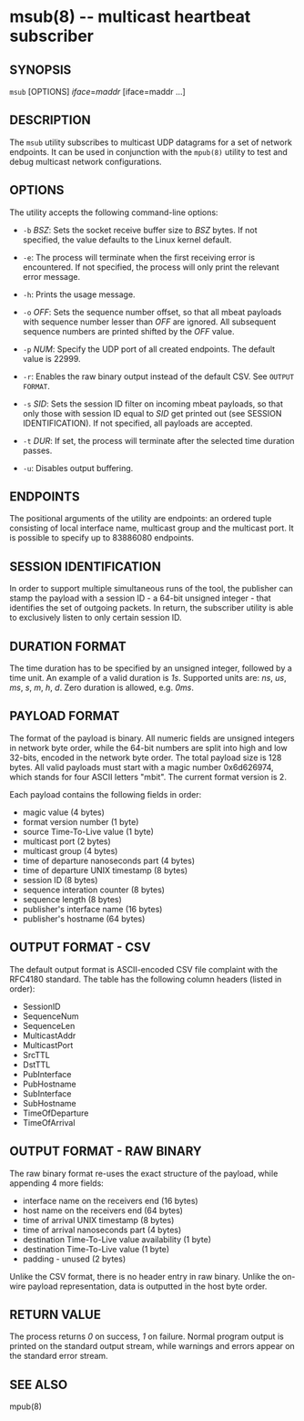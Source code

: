 msub(8) -- multicast heartbeat subscriber 
=========================================

## SYNOPSIS
`msub` [OPTIONS] _iface_=_maddr_ [iface=maddr ...]

## DESCRIPTION
The `msub` utility subscribes to multicast UDP datagrams for a set of
network endpoints.  It can be used in conjunction with the `mpub(8)`
utility to test and debug multicast network configurations.

## OPTIONS
The utility accepts the following command-line options:

  * `-b` _BSZ_:
    Sets the socket receive buffer size to _BSZ_ bytes. If not specified,
    the value defaults to the Linux kernel default.

  * `-e`:
    The process will terminate when the first receiving error is encountered.
    If not specified, the process will only print the relevant error message.

  * `-h`:
    Prints the usage message.

  * `-o` _OFF_:
    Sets the sequence number offset, so that all mbeat payloads with sequence
    number lesser than _OFF_ are ignored. All subsequent sequence numbers are
    printed shifted by the _OFF_ value.

  * `-p` _NUM_:
    Specify the UDP port of all created endpoints. The default value is 22999.

  * `-r`:
    Enables the raw binary output instead of the default CSV.
    See `OUTPUT FORMAT`.

  * `-s` _SID_:
    Sets the session ID filter on incoming mbeat payloads, so that only those
    with session ID equal to _SID_ get printed out
    (see SESSION IDENTIFICATION). If not specified, all payloads are accepted.

  * `-t` _DUR_:
    If set, the process will terminate after the selected time duration passes.

  * `-u`:
    Disables output buffering.

## ENDPOINTS
The positional arguments of the utility are endpoints: an ordered tuple
consisting of local interface name, multicast group and the multicast port. It
is possible to specify up to 83886080 endpoints.

## SESSION IDENTIFICATION
In order to support multiple simultaneous runs of the tool, the publisher can
stamp the payload with a session ID - a 64-bit unsigned integer - that
identifies the set of outgoing packets. In return, the subscriber utility is
able to exclusively listen to only certain session ID.

## DURATION FORMAT
The time duration has to be specified by an unsigned integer, followed by a
time unit. An example of a valid duration is _1s_. Supported units are: _ns_,
_us_, _ms_, _s_, _m_, _h_, _d_. Zero duration is allowed, e.g. _0ms_.

## PAYLOAD FORMAT
The format of the payload is binary. All numeric fields are unsigned
integers in network byte order, while the 64-bit numbers are split into high
and low 32-bits, encoded in the network byte order. The total payload size is
128 bytes. All valid payloads must start with a magic number 0x6d626974, which
stands for four ASCII letters "mbit". The current format version is 2.

Each payload contains the following fields in order:

 * magic value (4 bytes)
 * format version number (1 byte)
 * source Time-To-Live value (1 byte)
 * multicast port (2 bytes)
 * multicast group (4 bytes)
 * time of departure nanoseconds part (4 bytes)
 * time of departure UNIX timestamp (8 bytes)
 * session ID (8 bytes)
 * sequence interation counter (8 bytes)
 * sequence length (8 bytes)
 * publisher's interface name (16 bytes)
 * publisher's hostname (64 bytes)

## OUTPUT FORMAT - CSV
The default output format is ASCII-encoded CSV file complaint with the RFC4180
standard. The table has the following column headers (listed in order):

 * SessionID
 * SequenceNum
 * SequenceLen
 * MulticastAddr
 * MulticastPort
 * SrcTTL
 * DstTTL
 * PubInterface
 * PubHostname
 * SubInterface
 * SubHostname
 * TimeOfDeparture
 * TimeOfArrival

## OUTPUT FORMAT - RAW BINARY
The raw binary format re-uses the exact structure of the payload, while
appending 4 more fields:

 * interface name on the receivers end (16 bytes)
 * host name on the receivers end (64 bytes)
 * time of arrival UNIX timestamp (8 bytes)
 * time of arrival nanoseconds part (4 bytes)
 * destination Time-To-Live value availability (1 byte)
 * destination Time-To-Live value (1 byte)
 * padding - unused (2 bytes)

Unlike the CSV format, there is no header entry in raw binary. Unlike the
on-wire payload representation, data is outputted in the host byte order.

## RETURN VALUE
The process returns _0_ on success, _1_ on failure.
Normal program output is printed on the standard output stream, while warnings
and errors appear on the standard error stream.

## SEE ALSO
mpub(8)
